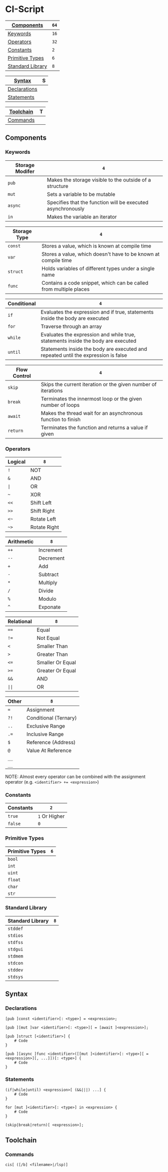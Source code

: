 # CI-Script
[Components](#components)             | `64`
--------------------------------------|------
[Keywords](#keywords)                 | `16`
[Operators](#operators)               | `32`
[Constants](#constants)               |  `2`
[Primitive Types](#primitive-types)   |  `6`
[Standard Library](#standard-library) |  `8`

[Syntax](#syntax)                     | S
--------------------------------------|---
[Declarations](#declarations)         |
[Statements](#statements)             |

[Toolchain](#toolchain)               | T
--------------------------------------|---
[Commands](#commands)                 |

## Components
### Keywords
Storage Modifer | `4`
----------------|----
`pub`           | Makes the storage visible to the outside of a structure
`mut`           | Sets a variable to be mutable
`async`         | Specifies that the function will be executed asynchronously
`in`            | Makes the variable an iterator

Storage Type    | `4`
----------------|----
`const`         | Stores a value, which is known at compile time
`var`           | Stores a value, which doesn't have to be known at compile time
`struct`        | Holds variables of different types under a single name
`func`          | Contains a code snippet, which can be called from multiple places

Conditional     | `4`
----------------|----
`if`            | Evaluates the expression and if true, statements inside the body are executed
`for`           | Traverse through an array
`while`         | Evaluates the expression and while true, statements inside the body are executed
`until`         | Statements inside the body are executed and repeated until the expression is false

Flow Control    | `4`
----------------|----
`skip`          | Skips the current iteration or the given number of iterations
`break`         | Terminates the innermost loop or the given number of loops
`await`         | Makes the thread wait for an asynchronous function to finish
`return`        | Terminates the function and returns a value if given

### Operators
Logical    | `8`
-----------|----
`!`        | NOT
`&`        | AND
`\|`       | OR
`~`        | XOR
`<<`       | Shift Left
`>>`       | Shift Right
`<~`       | Rotate Left
`~>`       | Rotate Right

Arithmetic | `8`
-----------|----
`++`       | Increment
`--`       | Decrement
`+`        | Add
`-`        | Subtract
`*`        | Multiply
`/`        | Divide
`%`        | Modulo
`^`        | Exponate

Relational | `8`
-----------|----
`==`       | Equal
`!=`       | Not Equal
`<`        | Smaller Than
`>`        | Greater Than
`<=`       | Smaller Or Equal
`>=`       | Greater Or Equal
`&&`       | AND
`\|\|`     | OR

Other      | `8`
-----------|----
`=`        | Assignment
`?!`       | Conditional (Ternary)
`..`       | Exclusive Range
`.=`       | Inclusive Range
`$`        | Reference (Address)
`@`        | Value At Reference
`__`       |
`__`       |

NOTE: Almost every operator can be combined with the assignment operator (e.g. `<identifier> += <expression>`)

### Constants
Constants | `2`
----------|----
`true`    | `1` Or Higher
`false`   | `0`

### Primitive Types
Primitive Types | `6`
----------------|----
`bool`          |
`int`           |
`uint`          |
`float`         |
`char`          |
`str`           |

### Standard Library
Standard Library | `8`
-----------------|----
`stddef`         |
`stdios`         |
`stdfss`         |
`stdgui`         |
`stdmem`         |
`stdcon`         |
`stddev`         |
`stdsys`         |

## Syntax
### Declarations
```
[pub ]const <identifier>[: <type>] = <expression>;

[pub ][mut ]var <identifier>[: <type>][ = [await ]<expression>];

[pub ]struct [<identifier>] {
	# Code
}

[pub ][async ]func <identifier>([[mut ]<identifier>[: <type>][ = <expression>][, ...]])[: <type>] {
	# Code
}
```

### Statements
```
(if|while|until) <expression>[ (&&|||) ...] {
	# Code
}

for [mut ]<identifier>[: <type>] in <expression> {
	# Code
}

(skip|break|return)[ <expression>];
```

## Toolchain
### Commands
```
cis[ ([/b] <filename>|/lsp)]
```
